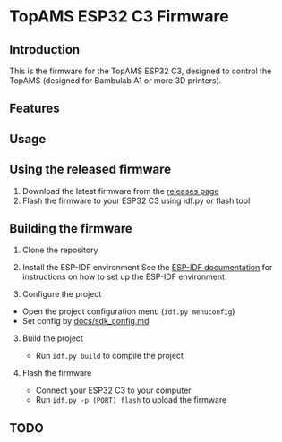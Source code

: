 # TopAMS ESP32 C3 Firmware

## Introduction

This is the firmware for the TopAMS ESP32 C3, designed to control the TopAMS (designed for Bambulab A1 or more 3D printers).

## Features

## Usage

## Using the released firmware

1. Download the latest firmware from the [releases page]()
2. Flash the firmware to your ESP32 C3 using idf.py or flash tool

## Building the firmware

1. Clone the repository

2. Install the ESP-IDF environment
     See the [ESP-IDF documentation](https://docs.espressif.com/projects/esp-idf/en/latest/esp32/get-started/index.html#installation) for instructions on how to set up the ESP-IDF environment.

3. Configure the project
  * Open the project configuration menu (`idf.py menuconfig`)
  * Set config by [docs/sdk_config.md](docs/sdk_config.md)

3. Build the project
   * Run `idf.py build` to compile the project

4. Flash the firmware
   * Connect your ESP32 C3 to your computer
   * Run `idf.py -p (PORT) flash` to upload the firmware

## TODO
